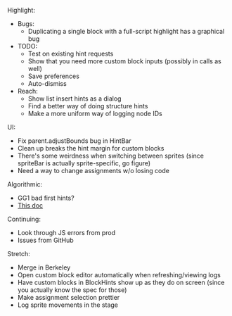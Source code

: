 Highlight:
* Bugs:
  * Duplicating a single block with a full-script highlight has a graphical bug
* TODO:
  * Test on existing hint requests
  * Show that you need more custom block inputs (possibly in calls as well)
  * Save preferences
  * Auto-dismiss
* Reach:
  * Show list insert hints as a dialog
  * Find a better way of doing structure hints
  * Make a more uniform way of logging node IDs

UI:
* Fix parent.adjustBounds bug in HintBar
* Clean up breaks the hint margin for custom blocks
* There's some weirdness when switching between sprites (since spriteBar is
actually sprite-specific, go figure)
* Need a way to change assignments w/o losing code

Algorithmic:
* GG1 bad first hints?
* [This doc](https://docs.google.com/document/d/1_t-jeOH34-yaK4aXZpbNDNnAvZt5m4d-1ZY2gTcSQ6o/edit)

Continuing:
* Look through JS errors from prod
* Issues from GitHub

Stretch:
* Merge in Berkeley
* Open custom block editor automatically when refreshing/viewing logs
* Have custom blocks in BlockHints show up as they do on screen (since you
actually know the spec for those)
* Make assignment selection prettier
* Log sprite movements in the stage
